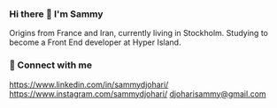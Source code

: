 ###  Hi there :wave: I'm Sammy
Origins from France and Iran, currently living in Stockholm. Studying to become a Front End developer at Hyper Island.

### :love_letter: Connect with me
https://www.linkedin.com/in/sammydjohari/ https://www.instagram.com/sammydjohari/ djoharisammy@gmail.com 



<!--
**sammydjohari/sammydjohari** is a ✨ _special_ ✨ repository because its `README.md` (this file) appears on your GitHub profile.

Here are some ideas to get you started:

- 🔭 I’m currently working on ...
- 🌱 I’m currently learning ...
- 👯 I’m looking to collaborate on ...
- 🤔 I’m looking for help with ...
- 💬 Ask me about ...
- 📫 How to reach me: ...
- 😄 Pronouns: ...
- ⚡ Fun fact: ...
-->
